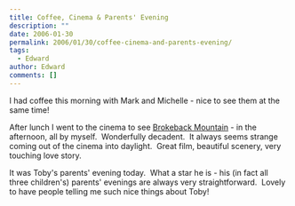 ```yaml
---
title: Coffee, Cinema & Parents' Evening
description: ""
date: 2006-01-30
permalink: 2006/01/30/coffee-cinema-and-parents-evening/
tags:
  - Edward
author: Edward
comments: []
---
```


I had coffee this morning with Mark and Michelle - nice to see them at
the same time!

After lunch I went to the cinema to see [Brokeback Mountain][1] - in the
afternoon, all by myself.  Wonderfully decadent.  It always seems
strange coming out of the cinema into daylight.  Great film, beautiful
scenery, very touching love story.

It was Toby\'s parents\' evening today.  What a star he is - his (in
fact all three children\'s) parents\' evenings are always very
straightforward.  Lovely to have people telling me such nice things
about Toby!



[1]: https://www.imdb.com/title/tt0388795/
